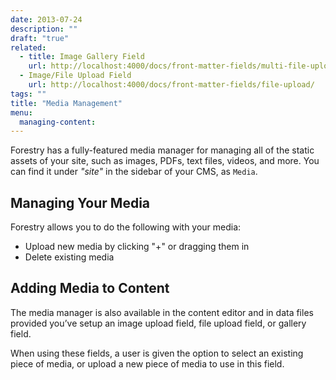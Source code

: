```yaml
---
date: 2013-07-24
description: ""
draft: "true"
related:
  - title: Image Gallery Field
    url: http://localhost:4000/docs/front-matter-fields/multi-file-upload/
  - Image/File Upload Field
    url: http://localhost:4000/docs/front-matter-fields/file-upload/
tags: ""
title: "Media Management"
menu:
  managing-content:
---
```

Forestry has a fully-featured media manager for managing all of the static assets of your site, such as images, PDFs, text files, videos, and more. You can find it under *"site"* in the sidebar of your CMS, as `Media`.

## Managing Your Media
Forestry allows you to do the following with your media:
* Upload new media by clicking "+" or dragging them in
* Delete existing media

## Adding Media to Content
The media manager is also available in the content editor and in data files provided you’ve setup an image upload field, file upload field, or gallery field.

When using these fields, a user is given the option to select an existing piece of media, or upload a new piece of media to use in this field.
